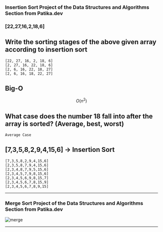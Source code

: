 ### Insertion Sort Project of the Data Structures and Algorithms Section from Patika.dev

### [22,27,16,2,18,6] 

## Write the sorting stages of the above given array according to insertion sort

    [22, 27, 16, 2, 18, 6]
    [2, 27, 16, 22, 18, 6]
    [2, 6, 16, 22, 18, 27]
    [2, 6, 16, 18, 22, 27]
    
## Big-O 

 $$
			 O(n^2)
 $$ 
 
    
##  What case does the number 18 fall into after the array is sorted? (Average, best, worst)

    Average Case
    

## [7,3,5,8,2,9,4,15,6] -> Insertion Sort

    [7,3,5,8,2,9,4,15,6]
    [2,3,5,8,7,9,4,15,6]
    [2,3,4,8,7,9,5,15,6]
    [2,3,4,5,7,9,8,15,6]
    [2,3,4,5,6,9,8,15,7]
    [2,3,4,5,6,7,8,15,9]
    [2,3,4,5,6,7,8,9,15]


<hr>

### Merge Sort Project of the Data Structures and Algorithms Section from Patika.dev
![merge](https://user-images.githubusercontent.com/48234601/155575288-de951c1a-8536-40d2-b377-d530a61b7db9.png)

<hr>
